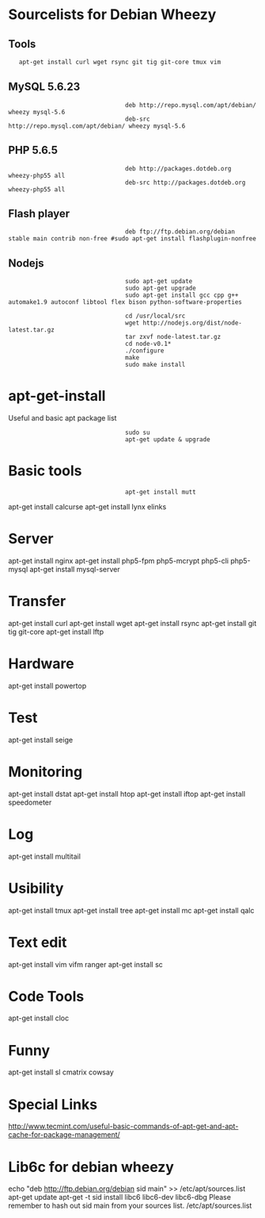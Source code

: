 # Sourcelists for Debian Wheezy

## Tools
```bash
   apt-get install curl wget rsync git tig git-core tmux vim
````
## MySQL 5.6.23

                                     deb http://repo.mysql.com/apt/debian/ wheezy mysql-5.6                          
                                     deb-src http://repo.mysql.com/apt/debian/ wheezy mysql-5.6 

## PHP 5.6.5

                                     deb http://packages.dotdeb.org wheezy-php55 all                                 
                                     deb-src http://packages.dotdeb.org wheezy-php55 all                             
                                     
## Flash player 
                                     
                                     deb ftp://ftp.debian.org/debian stable main contrib non-free #sudo apt-get install flashplugin-nonfree

## Nodejs
                                     
                                     sudo apt-get update
                                     sudo apt-get upgrade
                                     sudo apt-get install gcc cpp g++ automake1.9 autoconf libtool flex bison python-software-properties
                                     
                                     cd /usr/local/src
                                     wget http://nodejs.org/dist/node-latest.tar.gz
                                     tar zxvf node-latest.tar.gz
                                     cd node-v0.1*
                                     ./configure
                                     make
                                     sudo make install

                                                                                
# apt-get-install
Useful and basic apt package list

                                     sudo su
                                     apt-get update & upgrade

# Basic tools
                                     
                                     apt-get install mutt
apt-get install calcurse
apt-get install lynx elinks



# Server
apt-get install nginx 
apt-get install php5-fpm php5-mcrypt php5-cli php5-mysql 
apt-get install mysql-server

# Transfer
apt-get install curl
apt-get install wget
apt-get install rsync
apt-get install git tig git-core
apt-get install lftp

# Hardware
apt-get install powertop

# Test
apt-get install seige

# Monitoring
apt-get install dstat
apt-get install htop
apt-get install iftop
apt-get install speedometer

# Log
apt-get install multitail
 
# Usibility
apt-get install tmux
apt-get install tree
apt-get install mc
apt-get install qalc

# Text edit
apt-get install vim vifm ranger
apt-get install sc

# Code Tools
apt-get install cloc 

# Funny
apt-get install sl cmatrix cowsay

# Special Links
http://www.tecmint.com/useful-basic-commands-of-apt-get-and-apt-cache-for-package-management/
 
# Lib6c for debian wheezy
echo "deb http://ftp.debian.org/debian sid main" >> /etc/apt/sources.list
apt-get update
apt-get -t sid install libc6 libc6-dev libc6-dbg
Please remember to hash out sid main from your sources list. /etc/apt/sources.list
